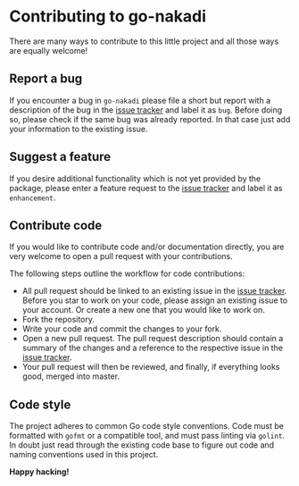 Contributing to go-nakadi
=========================

There are many ways to contribute to this little project and all those ways are equally welcome!

Report a bug
------------ 

If you encounter a bug in `go-nakadi` please file a short but report with a description of the bug in 
the [issue tracker](https://github.com/stoewer/go-nakadi/issues) and label it as `bug`. Before doing so, 
please check if the same bug was already reported. In that case just add your information to the 
existing issue.

Suggest a feature
-----------------

If you desire additional functionality which is not yet provided by the package, please enter a feature 
request to the [issue tracker](https://github.com/stoewer/go-nakadi/issues) and label it as `enhancement`.

Contribute code
---------------

If you would like to contribute code and/or documentation directly, you are very welcome to open a pull
request with your contributions.

The following steps outline the workflow for code contributions:

* All pull request should be linked to an existing issue in the [issue tracker](https://github.com/stoewer/go-nakadi/issues). 
  Before you star to work on your code, please assign an existing issue to your account. Or create a new
  one that you would like to work on.
* Fork the repository.
* Write your code and commit the changes to your fork.
* Open a new pull request. The pull request description should contain a summary of the changes and a
  reference to the respective issue in the [issue tracker](https://github.com/stoewer/go-nakadi/issues).
* Your pull request will then be reviewed, and finally, if everything looks good, merged into master.

Code style
----------

The project adheres to common Go code style conventions. Code must be formatted with `gofmt` or a compatible 
tool, and must pass linting via `golint`. In doubt just read through the existing code base to figure out 
code and naming conventions used in this project.

**Happy hacking!**
